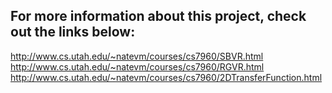 ## For more information about this project, check out the links below:

http://www.cs.utah.edu/~natevm/courses/cs7960/SBVR.html
http://www.cs.utah.edu/~natevm/courses/cs7960/RGVR.html
http://www.cs.utah.edu/~natevm/courses/cs7960/2DTransferFunction.html
